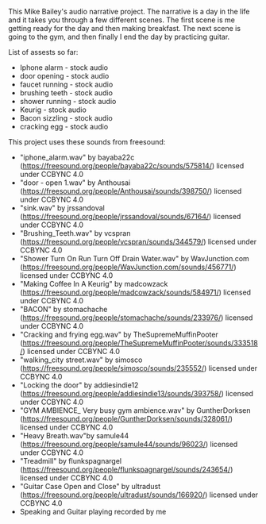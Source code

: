 This Mike Bailey's audio narrative project.
The narrative is a day in the life and it takes you through a few different scenes.
The first scene is me getting ready for the day and then making breakfast.  The next scene is going to the gym, and then finally I end the day by practicing guitar.

List of assests so far:
- Iphone alarm - stock audio
- door opening - stock audio
- faucet running - stock audio
- brushing teeth - stock audio
- shower running - stock audio
- Keurig - stock audio
- Bacon sizzling - stock audio
- cracking egg - stock audio

This project uses these sounds from freesound:

- "iphone_alarm.wav" by bayaba22c (https://freesound.org/people/bayaba22c/sounds/575814/) licensed under CCBYNC 4.0
- "door - open 1.wav" by Anthousai (https://freesound.org/people/Anthousai/sounds/398750/) licensed under CCBYNC 4.0
- "sink.wav" by jrssandoval (https://freesound.org/people/jrssandoval/sounds/67164/) licensed under CCBYNC 4.0
- "Brushing_Teeth.wav" by vcspran (https://freesound.org/people/vcspran/sounds/344579/) licensed under CCBYNC 4.0
- "Shower Turn On Run Turn Off Drain Water.wav" by WavJunction.com (https://freesound.org/people/WavJunction.com/sounds/456771/) licensed under CCBYNC 4.0
- "Making Coffee In A Keurig" by madcowzack (https://freesound.org/people/madcowzack/sounds/584971/) licensed under CCBYNC 4.0
- "BACON" by stomachache (https://freesound.org/people/stomachache/sounds/233976/) licensed under CCBYNC 4.0
- "Cracking and frying egg.wav" by TheSupremeMuffinPooter (https://freesound.org/people/TheSupremeMuffinPooter/sounds/333518/) licensed under CCBYNC 4.0
- "walking_city street.wav" by simosco (https://freesound.org/people/simosco/sounds/235552/) licensed under CCBYNC 4.0
- "Locking the door" by addiesindie12 (https://freesound.org/people/addiesindie13/sounds/393758/) licensed under CCBYNC 4.0
- "GYM AMBIENCE_ Very busy gym ambience.wav" by GuntherDorksen (https://freesound.org/people/GuntherDorksen/sounds/328061/) licensed under CCBYNC 4.0
- "Heavy Breath.wav"by samule44 (https://freesound.org/people/samule44/sounds/96023/) licensed under CCBYNC 4.0
- "Treadmill" by flunkspagnargel (https://freesound.org/people/flunkspagnargel/sounds/243654/) licensed under CCBYNC 4.0
- "Guitar Case Open and Close" by ultradust (https://freesound.org/people/ultradust/sounds/166920/) licensed under CCBYNC 4.0
-  Speaking and Guitar playing recorded by me
